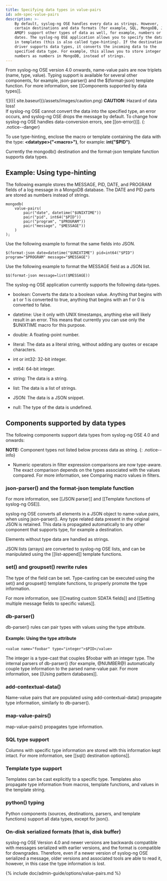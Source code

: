 ```yaml
---
title: Specifying data types in value-pairs
id: adm-spec-value-pairs
description: >-
    By default, syslog-ng OSE handles every data as strings. However,
    certain destinations and data formats (for example, SQL, MongoDB, JSON ,
    AMQP) support other types of data as well, for example, numbers or
    dates. The syslog-ng OSE application allows you to specify the data type
    in templates (this is also called type-hinting). If the destination
    driver supports data types, it converts the incoming data to the
    specified data type. For example, this allows you to store integer
    numbers as numbers in MongoDB, instead of strings.
---
```


From syslog-ng OSE version 4.0 onwards, name-value pairs are now
triplets (name, type, value). Typing support is available for several
other components, for example, json-parser() and the \$(format-json)
template function. For more information, see [[Components supported by
data types]].

![]({{ site.baseurl}}/assets/images/caution.png)
**CAUTION:** Hazard of data loss!  
If syslog-ng OSE cannot convert the data into the specified type, an error occurs,
and syslog-ng OSE drops the message by default. To change how syslog-ng OSE handles
data-conversion errors, see [[on-error()]].
{: .notice--danger}

To use type-hinting, enclose the macro or template containing the data
with the type: **\<datatype\>(\"\<macro\>\")**, for example:
**int(\"\$PID\")**.

Currently the mongodb() destination and the format-json template
function supports data types.

## Example: Using type-hinting

The following example stores the MESSAGE, PID, DATE, and PROGRAM fields
of a log message in a MongoDB database. The DATE and PID parts are
stored as numbers instead of strings.  

```config
mongodb(
    value-pairs(
        pair("date", datetime("$UNIXTIME"))
        pair("pid", int64("$PID"))
        pair("program", "$PROGRAM"))
        pair("message", "$MESSAGE"))
    )
);
```

Use the following example to format the same fields into JSON.

`$(format-json date=datetime("$UNIXTIME") pid=int64("$PID") program="$PROGRAM" message="$MESSAGE")`

Use the following example to format the MESSAGE field as a JSON list.

`$$(format-json message=list($MESSAGE))`

The syslog-ng OSE application currently supports the following data-types.

- boolean: Converts the data to a boolean value. Anything that begins
    with a t or 1 is converted to true, anything that begins with an f
    or 0 is converted to false.

- datetime: Use it only with UNIX timestamps, anything else will
    likely result in an error. This means that currently you can use
    only the \$UNIXTIME macro for this purpose.

- double: A floating-point number.

- literal: The data as a literal string, without adding any quotes or
    escape characters.

- int or int32: 32-bit integer.

- int64: 64-bit integer.

- string: The data is a string.

- list: The data is a list of strings.

- JSON: The data is a JSON snippet.

- null: The type of the data is undefined.

## Components supported by data types

The following components support data types from syslog-ng OSE 4.0 and
onwards:

**NOTE:** Component types not listed below process data as string.
{: .notice--info}

- Numeric operators in filter expression comparisons are now
    type-aware. The exact comparison depends on the types associated
    with the values compared. For more information, see Comparing macro
    values in filters.

### json-parser() and the format-json template function

For more information, see [[JSON parser]] and
[[Template functions of syslog-ng OSE]].

syslog-ng OSE converts all elements in a JSON object to name-value
pairs, when using json-parser(). Any type related data present in
the original JSON is retained. This data is propagated automatically
to any other component that supports type, for example a
destination.

Elements without type data are handled as strings.

JSON lists (arrays) are converted to syslog-ng OSE lists, and can be
manipulated using the [[list-append]]
template functions.  

### set() and groupset() rewrite rules

The type of the field can be set. Type-casting can be executed using
the set() and groupset() template functions, to properly promote the
type information.

For more information, see [[Creating custom SDATA fields]] and
[[Setting multiple message fields to specific values]].  

### db-parser()

db-parser() rules can pair types with values using the type attribute.  

#### Example: Using the type attribute

`<value name="foobar" type="integer">$PID</value>`

The integer is a type-cast that couples \$foobar with an integer
type. The internal parsers of db-parser() (for example, @NUMBER@)
automatically couple type information to the parsed name-value
pair. For more information, see [[Using pattern databases]].

### add-contextual-data()  

Name-value pairs that are populated using add-contextual-data() propagate type
information, similarly to db-parser().

### map-value-pairs()

map-value-pairs() propagates type information.

### SQL type support

Columns with specific type information are stored with this
information kept intact. For more information, see [[sql() destination options]].

### Template type support

Templates can be cast explicitly to a specific type. Templates also
propagate type information from macros, template functions, and
values in the template string.

### python() typing

Python components (sources, destinations, parsers, and template
functions) support all data types, except for json().

### On-disk serialized formats (that is, disk buffer)

syslog-ng OSE Version 4.0 and newer versions are backwards
compatible with messages serialized with earlier versions, and the
format is compatible for downgrades. Therefore, even if a newer
version of syslog-ng OSE serialized a message, older versions and
associated tools are able to read it, however, in this case the type
information is lost.

{% include doc/admin-guide/options/value-pairs.md %}
